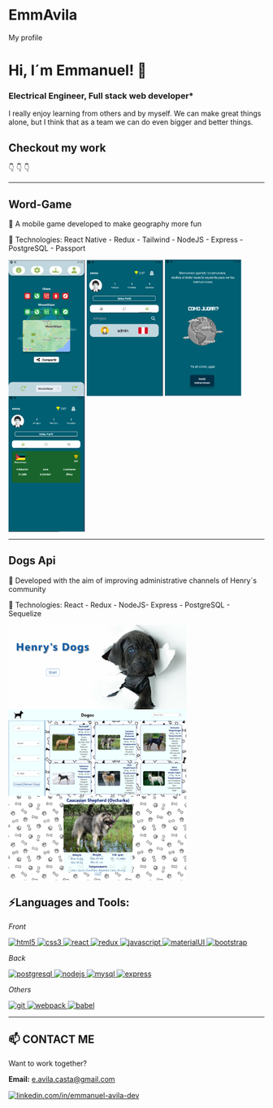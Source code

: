 # EmmAvila
My profile
<!-- <p align='center'>
    <img src='cerebro.png' />
</p> -->

# Hi, I´m Emmanuel! 👾
### Electrical Engineer, Full stack web developer* 

I really enjoy learning from others and by myself. We can make great things alone, 
but I think that as a team we can do even bigger and better things.

## Checkout my work
👇
👇
👇   
____________________
## Word-Game  


📌 A mobile game developed to make geography more fun

🚀 Technologies: 
React Native - Redux - Tailwind - NodeJS - Express - PostgreSQL - Passport

<img align="center" width= "150px" margin= "20px" display = "inline" src='./word-game/game.png' />
<img align="center" width= "150px" margin= "20px" display = "inline" src='./word-game/Profile.png' />
<img align="center" width= "150px" margin= "20px" display = "inline" src='./word-game/Presentancion.png' />
<img align="center" width= "150px" margin= "20px" display = "inline" src='./word-game/stats.png' />


____________

## Dogs Api 

📌 Developed with the aim of improving administrative channels of Henry´s community

🚀 Technologies: 
React - Redux - NodeJS- Express - PostgreSQL - Sequelize

<img align="center" margin= "20px" width= "350px" src='./dogs/landing.png' />
<img align="center" margin= "20px" width= "350px" src='./dogs/home.png' />
<img align="center" margin= "20px" width= "350px" src='./dogs/detail.png' />



## ⚡Languages and Tools:

*Front*

<a href="https://www.w3.org/html/" target="_blank"> <img src="https://devicons.github.io/devicon/devicon.git/icons/html5/html5-original-wordmark.svg" alt="html5" width="40" height="40"/> </a> <a href="https://www.w3schools.com/css/" target="_blank"> <img src="https://devicons.github.io/devicon/devicon.git/icons/css3/css3-original-wordmark.svg" alt="css3" width="40" height="40"/> </a> <a href="https://reactjs.org/" target="_blank"> <img src="https://devicons.github.io/devicon/devicon.git/icons/react/react-original-wordmark.svg" alt="react" width="40" height="40"/> </a> <a href="https://redux.js.org" target="_blank"> <img src="https://devicons.github.io/devicon/devicon.git/icons/redux/redux-original.svg" alt="redux" width="40" height="40"/> </a> <a href="https://developer.mozilla.org/en-US/docs/Web/JavaScript" target="_blank"> <img src="https://devicons.github.io/devicon/devicon.git/icons/javascript/javascript-original.svg" alt="javascript" width="40" height="40"/> </a> <a href="https://material-ui.com/" target="_blank"> <img src="https://material-ui.com/static/logo_raw.svg" alt="materialUI" width="40" height="40"/> </a><a href="https://getbootstrap.com" target="_blank"> <img src="https://devicons.github.io/devicon/devicon.git/icons/bootstrap/bootstrap-plain.svg" alt="bootstrap" width="40" height="40"/> </a>

*Back*

<a href="https://www.postgresql.org" target="_blank"> <img src="https://devicons.github.io/devicon/devicon.git/icons/postgresql/postgresql-original-wordmark.svg" alt="postgresql" width="40" height="40"/> </a> <a href="https://nodejs.org" target="_blank"> <img src="https://devicons.github.io/devicon/devicon.git/icons/nodejs/nodejs-original-wordmark.svg" alt="nodejs" width="40" height="40"/> </a> <a href="https://www.mysql.com/" target="_blank"> <img src="https://devicons.github.io/devicon/devicon.git/icons/mysql/mysql-original-wordmark.svg" alt="mysql" width="40" height="40"/> </a> <a href="https://expressjs.com" target="_blank"> <img src="https://devicons.github.io/devicon/devicon.git/icons/express/express-original-wordmark.svg" alt="express" width="40" height="40"/> </a> 


*Others*

<a href="https://git-scm.com/" target="_blank"> <img src="https://www.vectorlogo.zone/logos/git-scm/git-scm-icon.svg" alt="git" width="40" height="40"/> </a> <a href="https://webpack.js.org" target="_blank"> <img src="https://devicons.github.io/devicon/devicon.git/icons/webpack/webpack-original.svg" alt="webpack" width="40" height="40"/> </a> <a href="https://babeljs.io/" target="_blank"> <img src="https://www.vectorlogo.zone/logos/babeljs/babeljs-icon.svg" alt="babel" width="40" height="40"/> </a>



___________________________________________

## 📫 CONTACT ME

Want to work together? 

**Email:** e.avila.casta@gmail.com

<a href="linkedin.com/in/emmanuel-avila-dev" target="blank">
<img align="center" src="https://cdn.jsdelivr.net/npm/simple-icons@3.0.1/icons/linkedin.svg" alt="linkedin.com/in/emmanuel-avila-dev" height="30" width="40" /></a>
